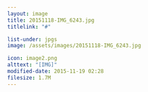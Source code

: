 ```yaml
---
layout: image
title: 20151118-IMG_6243.jpg
titlelink: "#"

list-under: jpgs
image: /assets/images/20151118-IMG_6243.jpg

icon: image2.png
alttext: "[IMG]"
modified-date: 2015-11-19 02:28
filesize: 1.7M
---
```

